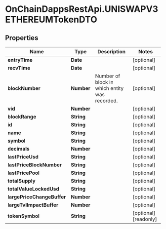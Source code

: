 # OnChainDappsRestApi.UNISWAPV3ETHEREUMTokenDTO

## Properties

Name | Type | Description | Notes
------------ | ------------- | ------------- | -------------
**entryTime** | **Date** |  | [optional] 
**recvTime** | **Date** |  | [optional] 
**blockNumber** | **Number** | Number of block in which entity was recorded. | [optional] 
**vid** | **Number** |  | [optional] 
**blockRange** | **String** |  | [optional] 
**id** | **String** |  | [optional] 
**name** | **String** |  | [optional] 
**symbol** | **String** |  | [optional] 
**decimals** | **Number** |  | [optional] 
**lastPriceUsd** | **String** |  | [optional] 
**lastPriceBlockNumber** | **String** |  | [optional] 
**lastPricePool** | **String** |  | [optional] 
**totalSupply** | **String** |  | [optional] 
**totalValueLockedUsd** | **String** |  | [optional] 
**largePriceChangeBuffer** | **Number** |  | [optional] 
**largeTvlImpactBuffer** | **Number** |  | [optional] 
**tokenSymbol** | **String** |  | [optional] [readonly] 


